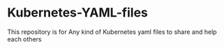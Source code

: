 # Kubernetes-YAML-files
This repository is for Any kind of Kubernetes yaml files to share and help each others
